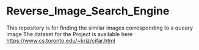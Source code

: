 # Reverse_Image_Search_Engine
This repository is for finding the similar images corresponding to a queary image
The dataset for the Project is available here https://www.cs.toronto.edu/~kriz/cifar.html

